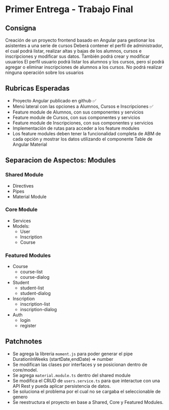 # Primer Entrega - Trabajo Final

## Consigna

Creación de un proyecto frontend basado en Angular para gestionar los asistentes a una serie de cursos
Deberá contener el perfil de administrador, el cual podrá listar, realizar altas y bajas de los alumnos, cursos e inscripciones y modificar sus datos. También podrá crear y modificar usuarios
El perfil usuario podrá listar los alumnos y los cursos, pero sí podrá agregar o eliminar inscripciones de alumnos a los cursos. No podrá realizar ninguna operación sobre los usuarios

## Rubricas Esperadas

- Proyecto Angular publicado en github ✅
- Menú lateral con las opciones a Alumnos, Cursos e Inscripciones ✅
- Feature module de Alumnos, con sus componentes y servicios
- Feature module de Cursos, con sus componentes y servicios
- Feature module de Inscripciones, con sus componentes y servicios
- Implementación de rutas para acceder a los feature modules
- Los feature modules deben tener la funcionalidad completa de ABM de cada opción y mostrar los datos utilizando el componente Table de Angular Material

## Separacion de Aspectos: Modules

### Shared Module

- Directives
- Pipes
- Material Module

### Core Module

- Services
- Models:
  - User
  - Inscription
  - Course

### Featured Modules

- Course
  - course-list
  - course-dialog
- Student
  - student-list
  - student-dialog
- Inscription
  - inscription-list
  - inscription-dialog
- Auth
  - login
  - register

## Patchnotes

- Se agrega la libreria `moment.js` para poder generar el pipe DurationInWeeks (startDate,endDate) => number
- Se modifican las clases por interfaces y se posicionan dentro de core/model.
- Se agrega `material.module.ts` dentro del shared module
- Se modifica el CRUD de `users.service.ts` para que interactue con una API Rest y pueda aplicar persistencia de datos.
- Se soluciona el problema por el cual no se cargaba el seleccionable de genero
- Se reestructura el proyecto en base a Shared, Core y Featured Modules.
